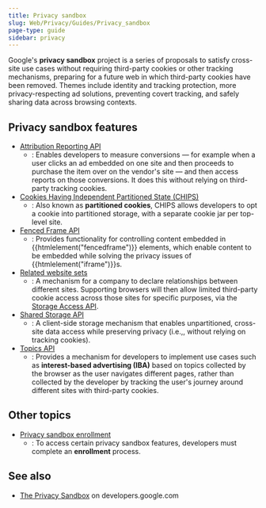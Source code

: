 ```yaml
---
title: Privacy sandbox
slug: Web/Privacy/Guides/Privacy_sandbox
page-type: guide
sidebar: privacy
---
```


Google's **privacy sandbox** project is a series of proposals to satisfy cross-site use cases without requiring third-party cookies or other tracking mechanisms, preparing for a future web in which third-party cookies have been removed. Themes include identity and tracking protection, more privacy-respecting ad solutions, preventing covert tracking, and safely sharing data across browsing contexts.

## Privacy sandbox features

- [Attribution Reporting API](/en-US/docs/Web/API/Attribution_Reporting_API)
  - : Enables developers to measure conversions — for example when a user clicks an ad embedded on one site and then proceeds to purchase the item over on the vendor's site — and then access reports on those conversions. It does this without relying on third-party tracking cookies.
- [Cookies Having Independent Partitioned State (CHIPS)](/en-US/docs/Web/Privacy/Guides/Privacy_sandbox/Partitioned_cookies)
  - : Also known as **partitioned cookies**, CHIPS allows developers to opt a cookie into partitioned storage, with a separate cookie jar per top-level site.
- [Fenced Frame API](/en-US/docs/Web/API/Fenced_frame_API)
  - : Provides functionality for controlling content embedded in {{htmlelement("fencedframe")}} elements, which enable content to be embedded while solving the privacy issues of {{htmlelement("iframe")}}s.
- [Related website sets](/en-US/docs/Web/API/Storage_Access_API/Related_website_sets)
  - : A mechanism for a company to declare relationships between different sites. Supporting browsers will then allow limited third-party cookie access across those sites for specific purposes, via the [Storage Access API](/en-US/docs/Web/API/Storage_Access_API).
- [Shared Storage API](/en-US/docs/Web/API/Shared_Storage_API)
  - : A client-side storage mechanism that enables unpartitioned, cross-site data access while preserving privacy (i.e.,, without relying on tracking cookies).
- [Topics API](/en-US/docs/Web/API/Topics_API)
  - : Provides a mechanism for developers to implement use cases such as **interest-based advertising (IBA)** based on topics collected by the browser as the user navigates different pages, rather than collected by the developer by tracking the user's journey around different sites with third-party cookies.

## Other topics

- [Privacy sandbox enrollment](/en-US/docs/Web/Privacy/Guides/Privacy_sandbox/Enrollment)
  - : To access certain privacy sandbox features, developers must complete an **enrollment** process.

## See also

- [The Privacy Sandbox](https://developers.google.com/privacy-sandbox) on developers.google.com
